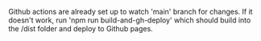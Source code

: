 Github actions are already set up to watch 'main' branch for changes. If it doesn't work, run 'npm run build-and-gh-deploy' which should build into the /dist folder and deploy to Github pages.
